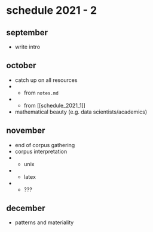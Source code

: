 # schedule 2021 - 2

## september

- write intro

## october

- catch up on all resources
- - from `notes.md`
- - from [[schedule_2021_1]]
- mathematical beauty (e.g. data scientists/academics)

## november

- end of corpus gathering
- corpus interpretation
- - unix
- - latex
- - ???

## december

- patterns and materiality
